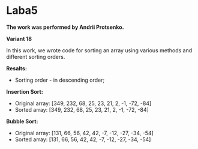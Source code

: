 # Laba5
**The work was performed by Andrii Protsenko.**

 **Variant 18**

In this work, we wrote code for sorting an array using various methods and different sorting orders.

**Resalts:**

- Sorting order - in descending order;

**Insertion Sort:**
- Original array: [349, 232, 68, 25, 23, 21, 2, -1, -72, -84]
- Sorted array: [349, 232, 68, 25, 23, 21, 2, -1, -72, -84]  

**Bubble Sort:**
- Original array: [131, 66, 56, 42, 42, -7, -12, -27, -34, -54]
- Sorted array: [131, 66, 56, 42, 42, -7, -12, -27, -34, -54]  



